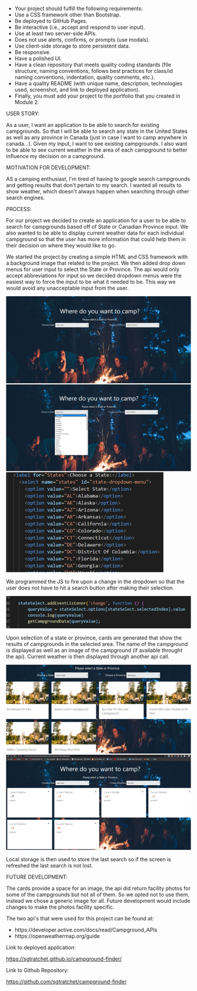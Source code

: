 <ul>
<li>Your project should fulfill the following requirements:</li>
<li>Use a CSS framework other than Bootstrap.</li>
<li>Be deployed to GitHub Pages.</li>
<li>Be interactive (i.e., accept and respond to user input).</li>
<li>Use at least two server-side APIs.</li>
<li>Does not use alerts, confirms, or prompts (use modals).</li>
<li>Use client-side storage to store persistent data.</li>
<li>Be responsive.</li>
<li>Have a polished UI.</li>
<li>Have a clean repository that meets quality coding standards (file structure, naming conventions, follows best practices for class/id naming conventions, indentation, quality comments, etc.).</li>
<li>Have a quality README (with unique name, description, technologies used, screenshot, and link to deployed application).</li>
<li>Finally, you must add your project to the portfolio that you created in Module 2.</li>
</ul>

USER STORY:

As a user, I want an application to be able to search for existing campgrounds. So that I will be able to search any state in the United States as well as any province in Canada (just in case I want to camp anywhere in canada...).  Given my input, I want to see existing campgrounds.  I also want to be able to see current weather in the area of each campground to better influence my decision on a campground.  

MOTIVATION FOR DEVELOPMENT:

AS a camping enthusiast, I'm tired of having to google search campgrounds and getting results that don't pertain to my search.  I wanted all results to show weather, which doesn't always happen when searching through other search engines.

PROCESS:

For our project we decided to create an application for a user to be able to search for campgrounds based off of State or Canadian Province input.
We also wanted to be able to display current weather data for each individual campground so that the user has more information that could help them in their decision on where they would like to go.

We started the project by creating a simple HTML and CSS framework with a background image that related to the project.  We then added drop down menus for user input to select the State or Province.  The api would only accept abbreviations for input so we decided dropdown menus were the easiest way to force the input to be what it needed to be.  This way we would avoid any unacceptable input from the user.

<img src="/assets/images/Screenshot%20(47).png" />
<img src="/assets/images/Screenshot%20(48).png" />
<img src="/assets/images/Screenshot%20(49).png" />

We programmed the JS to fire upon a change in the dropdown so that the user does not have to hit a search button after making their selection.  

<img src="/assets/images/Screenshot%20(50).png" />

Upon selection of a state or province, cards are generated that show the results of campgrounds in the selected area.  The name of the campground is displayed as well as an image of the campground (if available throught the api).  Current weather is then displayed through another api call.  

<img src="/assets/images/Screenshot%20(55).png" />
<img src="/assets/images/Screenshot%20(57).png" />

Local storage is then used to store the last search so if the screen is refreshed the last search is not lost.

FUTURE DEVELOPMENT:

The cards provide a space for an image, the api did return facility photos for some of the campgrounds but not all of them. So we opted not to use them, instead we chose a generic image for all.  Future development would include changes to make the photos facility specific. 
  
The two api's that were used for this project can be found at:
<ul>
<li>https://developer.active.com/docs/read/Campground_APIs</li>
<li>https://openweathermap.org/guide</li>
</ul>

Link to deployed application:

https://sgtratchet.github.io/campground-finder/

Link to Github Repository:

https://github.com/sgtratchet/campground-finder
